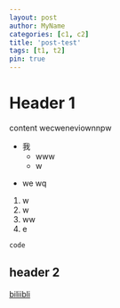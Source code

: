 ```yaml
---
layout: post
author: MyName
categories: [c1, c2]
title: 'post-test'
tags: [t1, t2]
pin: true
---
```


# Header 1

content 
wecweneviownnpw


- 我
  - www
  - w

* we  wq

1. w
2. w
3. ww
4. e


```
code
```

## header 2


[biliibli](https://www.bilibili.com/)
